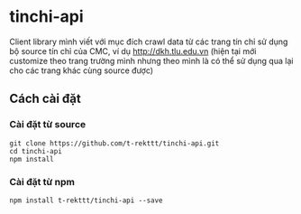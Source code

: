 # tinchi-api
Client library mình viết với mục đích crawl data từ các trang tín chỉ sử dụng bộ source tín chỉ của CMC, ví dụ http://dkh.tlu.edu.vn (hiện tại mới customize theo trang trường mình nhưng theo mình là có thể sử dụng qua lại cho các trang khác cùng source được)

## Cách cài đặt
### Cài đặt từ source
```
git clone https://github.com/t-rekttt/tinchi-api.git
cd tinchi-api
npm install
```

### Cài đặt từ npm
```
npm install t-rekttt/tinchi-api --save
```
